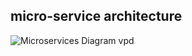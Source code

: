 ## micro-service architecture
![Microservices Diagram vpd](https://github.com/ACIC-Africa/cybota_backend_backend_intern_project_one_fiona_murugi/assets/81636349/9e39534e-44bb-4167-821d-37688fd88673)
